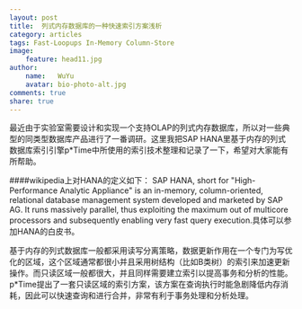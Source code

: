 ```yaml
---
layout: post
title:  列式内存数据库的一种快速索引方案浅析
category: articles
tags: Fast-Loopups In-Memory Column-Store
image:
    feature: head11.jpg
author:
    name:   WuYu
    avatar: bio-photo-alt.jpg
comments: true
share: true
---
```


最近由于实验室需要设计和实现一个支持OLAP的列式内存数据库，所以对一些典型的同类型数据库产品进行了一番调研。这里我把SAP HANA里基于内存的列式数据库索引引擎p*Time中所使用的索引技术整理和记录了一下，希望对大家能有所帮助。

####wikipedia上对HANA的定义如下：
SAP HANA, short for "High-Performance Analytic Appliance" is an in-memory, column-oriented, relational database management system developed and marketed by SAP AG. It runs massively parallel, thus exploiting the maximum out of multicore processors and subsequently enabling very fast query execution.具体可以参加HANA的白皮书。

基于内存的列式数据库一般都采用读写分离策略，数据更新作用在一个专门为写优化的区域，这个区域通常都很小并且采用树结构（比如B类树）的索引来加速更新操作。而只读区域一般都很大，并且同样需要建立索引以提高事务和分析的性能。p*Time提出了一套只读区域的索引方案，该方案在查询执行时能急剧降低内存消耗，因此可以快速查询和进行合并，非常有利于事务处理和分析处理。
